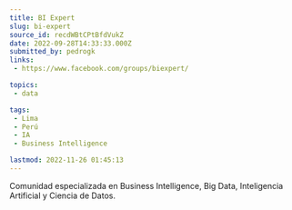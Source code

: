 ```yaml
---
title: BI Expert
slug: bi-expert
source_id: recdWBtCPtBfdVukZ
date: 2022-09-28T14:33:33.000Z
submitted_by: pedrogk
links: 
 - https://www.facebook.com/groups/biexpert/

topics: 
 - data

tags: 
 - Lima
 - Perú
 - IA
 - Business Intelligence

lastmod: 2022-11-26 01:45:13
---
```


Comunidad especializada en Business Intelligence, Big Data, Inteligencia Artificial y Ciencia de Datos.
